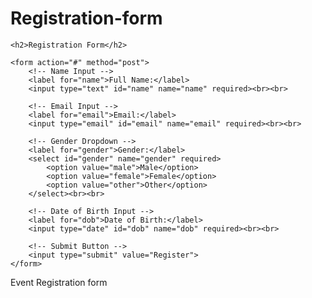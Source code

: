 # Registration-form
<!DOCTYPE html>
<html lang="en">
<head>
    <meta charset="UTF-8">
    <meta name="viewport" content="width=device-width, initial-scale=1.0">
    <title>Registration Form</title>
</head>
<body>

    <h2>Registration Form</h2>

    <form action="#" method="post">
        <!-- Name Input -->
        <label for="name">Full Name:</label>
        <input type="text" id="name" name="name" required><br><br>

        <!-- Email Input -->
        <label for="email">Email:</label>
        <input type="email" id="email" name="email" required><br><br>

        <!-- Gender Dropdown -->
        <label for="gender">Gender:</label>
        <select id="gender" name="gender" required>
            <option value="male">Male</option>
            <option value="female">Female</option>
            <option value="other">Other</option>
        </select><br><br>

        <!-- Date of Birth Input -->
        <label for="dob">Date of Birth:</label>
        <input type="date" id="dob" name="dob" required><br><br>

        <!-- Submit Button -->
        <input type="submit" value="Register">
    </form>

</body>
</html>

Event Registration form
